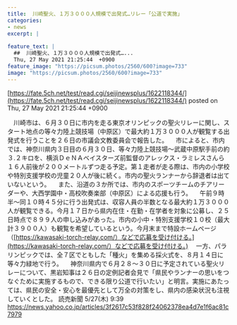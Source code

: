 ```yaml
---
title:  川崎聖火、１万３０００人規模で出発式…リレー「公道で実施」  
categories:
- news
excerpt: |
  
feature_text: |
  ##  川崎聖火、１万３０００人規模で出発式…...
  Thu, 27 May 2021 21:25:44  +0900
feature_image: "https://picsum.photos/2560/600?image=733"
image: "https://picsum.photos/2560/600?image=733"
---
```


[https://fate.5ch.net/test/read.cgi/seijinewsplus/1622118344/](https://fate.5ch.net/test/read.cgi/seijinewsplus/1622118344/)
posted on Thu, 27 May 2021 21:25:44  +0900

<!--more-->

　川崎市は、６月３０日に市内を走る東京オリンピックの聖火リレーに関し、スタート地点の等々力陸上競技場（中原区）で最大約１万３０００人が観覧する出発式を行うことを２６日の市議会文教委員会で報告した。 　市によると、市内では、神奈川県内３日目の６月３０日、等々力陸上競技場〜武蔵中原駅手前の約３.２キロを、横浜ＤｅＮＡベイスターズ前監督のアレックス・ラミレスさんら１６人前後が２００メートルずつ走る予定。第１走者が走る際は、市内の小学校や特別支援学校の児童２０人が後に続く。市内の聖火ランナーから辞退者は出ていないという。 　また、沿道の３か所では、市内のスポーツチームのチアリーダーや、大西学園中・高校吹奏楽部（中原区）による応援も行う。 　午前９時半〜同１０時４５分に行う出発式は、収容人員の半数となる最大約１万３０００人が観覧できる。今月１７日から県内在住・在勤・在学者を対象に公募し、２５日時点で８９９人の申し込みがあった。市内の小中・特別支援学校１０校（最大計３９００人）も観覧を希望しているという。今月末まで特設ホームページ（[https://kawasaki-torch-relay.com/）などで応募を受け付ける。](https://kawasaki-torch-relay.com/）などで応募を受け付ける。) 　一方、パラリンピックでは、全７区でともした「種火」を集める採火式を、８月１４日に等々力緑地で行う。 　神奈川県内で６月２８〜３０日に予定されている聖火リレーについて、黒岩知事は２６日の定例記者会見で「県民やランナーの思いをつなぐために実施するもので、できる限り公道で行いたい」と明言。実施にあたっては、県民の安全・安心を最優先として万全の対策をし、県内の感染状況も注視していくとした。 読売新聞 5/27(木) 9:39 https://news.yahoo.co.jp/articles/3f2617c53f828f24062378ea4d7e1f6ac81c7979
